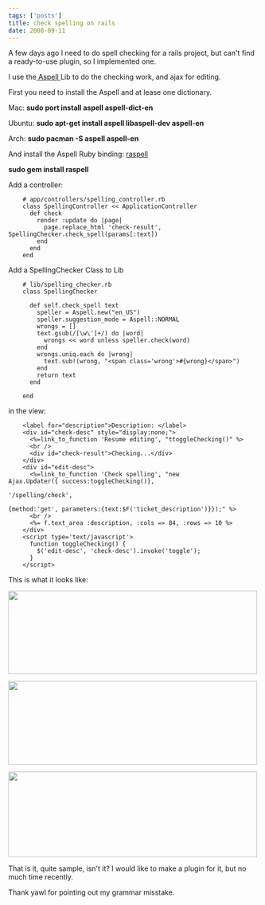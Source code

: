 ```yaml
--- 
tags: ['posts']
title: check spelling on rails
date: 2008-09-11
---
```


A few days ago I need to do spell checking for a rails project, but can't find a ready-to-use plugin, so I implemented one.

I use the<a href="http://aspell.net/"> Aspell </a>Lib to do the checking work, and ajax for editing.

First you need to install the Aspell and at lease one dictionary.

Mac:
<strong>  sudo port install aspell aspell-dict-en</strong>

Ubuntu:
<strong>  sudo apt-get install aspell libaspell-dev aspell-en</strong>

Arch:
<strong>  sudo pacman -S aspell aspell-en </strong>

And install the Aspell Ruby binding: <a href="http://github.com/fauna/raspell/tree/master">raspell</a>

<strong>    sudo gem install raspell</strong>

Add a controller:

```
    # app/controllers/spelling_controller.rb
    class SpellingController << ApplicationController
      def check
        render :update do |page|
          page.replace_html 'check-result', SpellingChecker.check_spell(params[:text])
        end
      end
    end
```

Add a SpellingChecker Class to Lib

```
    # lib/spelling_checker.rb
    class SpellingChecker

      def self.check_spell text
        speller = Aspell.new("en_US")
        speller.suggestion_mode = Aspell::NORMAL
        wrongs = []
        text.gsub(/[\w\']+/) do |word|
          wrongs << word unless speller.check(word)
        end
        wrongs.uniq.each do |wrong|
          text.sub!(wrong, "<span class='wrong'>#{wrong}</span>")
        end
        return text
      end

    end
```

in the view:

```
    <label for="description">Description: </label>
    <div id="check-desc" style="display:none;">
      <%=link_to_function 'Resume editing', "ttoggleChecking()" %>
      <br />
      <div id="check-result">Checking...</div>
    </div>
    <div id="edit-desc">
      <%=link_to_function 'Check spelling', "new Ajax.Updater({ success:toggleChecking()},
                                                              '/spelling/check',
                                                              {method:'get', parameters:{text:$F('ticket_description')}});" %>
      <br />
      <%= f.text_area :description, :cols => 84, :rows => 10 %>
    </div>
    <script type='text/javascript'>
      function toggleChecking() {
        $('edit-desc', 'check-desc').invoke('toggle');
      }
    </script>
```

This is what it looks like:

<a href="http://www.chenk85.com/wp-content/uploads/2008/09/feedbackmine.png"><img src="http://www.chenk85.com/wp-content/uploads/2008/09/feedbackmine.png" alt="" title="check_spelling1" width="500" height="167" class="aligncenter size-full wp-image-128" /></a>

<a href="http://www.chenk85.com/wp-content/uploads/2008/09/feedbackmine2.png"><img src="http://www.chenk85.com/wp-content/uploads/2008/09/feedbackmine2.png" alt="" title="checkspelling2" width="500" height="168" class="aligncenter size-full wp-image-129" /></a>

<a href="http://www.chenk85.com/wp-content/uploads/2008/09/feedbackmine3.png"><img src="http://www.chenk85.com/wp-content/uploads/2008/09/feedbackmine3.png" alt="" title="checkspelling3" width="500" height="172" class="aligncenter size-full wp-image-130" /></a>

That is it, quite sample, isn't it? I would like to make a plugin for it, but no much time recently.

Thank yawl for pointing out my grammar misstake.
